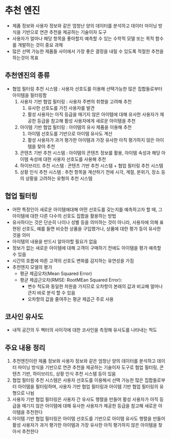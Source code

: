 

# 추천 엔진

- 제품 정보와 사용자 정보와 같은 엄청난 양의 데이터를 분석하고 데이터 마이닝 방식을 기반으로 연관 추천을 제공하는 기술이자 도구
- 사용자가 얼마나 해당 항목을 좋아할지 예측할 수 있는 수학적 모델 또는 목적 함수를 개발하는 것이 중요 과제
- 많은 선택 가능한 제품들 사이에서 가장 좋은 결정을 내릴 수 있도록 적절한 추천을 하는것이 목표



## 추천엔진의 종류

- 협업 필터링 추천 시스템 : 사용자 선호도를 이용해 선택가능한 많은 집합들로부터 아이템을 필터링함
  1. 사용자 기반 협업 필터링 : 사용자 주변의 취향을 고려해 추천
     1. 유사한 선호도를 가진 사용자를 발견
     2. 활성 사용자는 아직 등급을 매기지 않은 아이템에 대해 유사한 사용자가 제공한 등급을 참고해 활성 사용자에게 새로운 아이템을 추천
  2. 아이템 기반 협업 필터링 : 아이템의 유사 제품을 이용해 추천
     1. 아이템 선호도를 기반으로 아이템 유사도 계산
     2. 활성 사용자가 과거 평가한 아이템과 가장 유사한 아직 평가하지 않은 아이템을 찾아 추천
  3. 콘텐츠 기반 추천 시스템 : 아이템의 콘텐츠 정보를 활용, 아이템 속성과 해당 아이템 속성에 대한 사용자 선호도를 사용해 추천
  4. 하이브리드 추천 시스템 : 콘텐츠 기반 추천 시스템 + 협업 필터링 추천 시스템
  5. 상황 인식 추천 시스템 : 추천 항목을 계산하기 전에 시각, 계절, 분위기, 장소 등의 상황을 고려하는 유형의 추천 시스템



## 협업 필터링

- 어떤 특정인이 새로운 아이템애대해 어떤 선호도를 갖는지를 예측하고자 할 때, 그 아이템에 대한 다른 다수의 선호도 집합을 활용하는 방법
- 유사하다는 것은 단순히 나이나 성별 등을 의미하는 것이 아니라, 사용자에 의해 표현된 선호도, 예를 들면 비슷한 상품을 구입했거나, 상품에 대한 평가 등이 유사한 것을 의미
- 아이템의 내용을 반드시 알아야할 필요가 없음
- 정보가 없는 새로운 아이템에 대해 고객이 구매하기 전에도 아이템을 평가 예측할 수 있음
- 시간의 흐름에 따른 고객의 선호도 변화를 감지하는 유연성을 가짐
- 추천엔지 모델의 평가
  - 평균 제곱오차(Mean Squared Error)
  - 평균 제곱근오차(RMSE: RootMEan Squared Error):
    - 변수 척도와 동일한 차원을 가지므로 오차항이 본래의 값과 비교해 얼마나 큰지 바로 분석 할 수 있음
    - 오차항의 값을 줄여주는 평균 제곱근 주로 사용

## 코사인 유사도

- 내적 공간의 두 벡터의 사이각에 대한 코사인을 측정해 유사도를 나타내는 척도



## 주요 내용 정리

1. 추천엔진이란 제품 정보와 사용자 정보와 같은 엄청난 양의 데이터를 분석하고 데이터 마이닝 방식을 기반으로 연관 추천을 제공하는 기술이자 도구로 협업 필터링, 콘텐츠 기반, 하이브리드, 상황 인식 추천 시스템 등이 있음
2. 협업 필터링 추천 시스템은 사용자 선호도를 이용해서 선택 가능한 많은 집합들로부터 아이템을 필터링하며, 사용자 기반 협업 필터링과 아이템 기반 협업 필터링의 유형으로 나뉨
3. 사용자 기반 협업 필터링은 사용자 간 유사도 행렬을 만들어 활성 사용자가 아직 등급을 매기지 않은 아이템에 대해 유사한 사용자가 제공한 등급을 참고해 새로운 아이템을 추천한다
4. 아이템 기반 협업 필터링은 아이템 선호도를 기반으로 아이템 유사도 행렬을 만들어 활성 사용자가 과거 평가한 아이템과 가장 유사한 아직 평가하지 않은 아이템을 찾아서 추천한다

